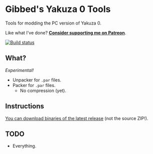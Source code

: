 # Gibbed's Yakuza 0 Tools

Tools for modding the PC version of Yakuza 0.

Like what I've done? **[Consider supporting me on Patreon](http://patreon.com/gibbed)**.

[![Build status](https://ci.appveyor.com/api/projects/status/p3q4ml8567bxlvx3/branch/master?svg=true)](https://ci.appveyor.com/project/gibbed/gibbed-yakuza0/branch/master)

## What?

*Experimental!*

* Unpacker for `.par` files.
* Packer for `.par` files.
    * No compression (yet).

## Instructions

[You can download binaries of the latest release](https://github.com/gibbed/Gibbed.Yakuza0/releases/latest) (not the source ZIP!).

## TODO

* Everything.
